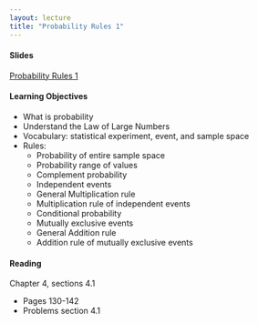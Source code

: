 ```yaml
---
layout: lecture
title: "Probability Rules 1"
---
```


<h4>
	<span class="fa fa-picture-o fa-lg main-list-item-icon"></span>
	Slides
</h4>

<a href="https://docs.google.com/presentation/d/1cJCPgszna-QLD6o2ab6c9SUkFFEt0bJljy5xVIkPfA0/pub?start=false&loop=false&delayms=3000" target="_blank">Probability Rules 1</a>


<h4>
	<span class="fa fa-graduation-cap fa-lg main-list-item-icon"></span>
	Learning Objectives
</h4>

- What is probability
- Understand the Law of Large Numbers
- Vocabulary: statistical experiment, event, and sample space
- Rules:
	- Probability of entire sample space
	- Probability range of values
	- Complement probability
	- Independent events
	- General Multiplication rule
	- Multiplication rule of independent events
	- Conditional probability
	- Mutually exclusive events
	- General Addition rule
	- Addition rule of mutually exclusive events


<h4>
	<span class="fa fa-book fa-lg main-list-item-icon"></span>
	Reading
</h4>

Chapter 4, sections 4.1

- Pages 130-142
- Problems section 4.1
